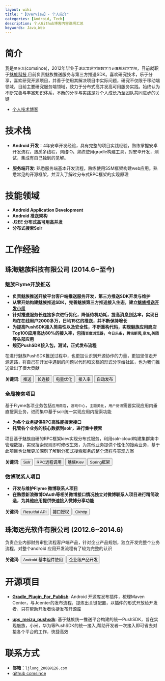```yaml
---
layout: wiki
title: "【Overview】- 个人简介"
categories: [Android, Tech]
description: 个人Github博客内容说明汇总
keywords: Java,Web
---
```


# 简介

我是`廖金龙`(comsince)，2012年毕业于`湖北文理学院数学与计算机科学学院`，目前就职于[魅族科技](http://www.meizu.com),目前负责魅族推送服务与第三方推送SDK。喜欢研究技术，乐于分享，喜欢研究开源项目，并善于使用其解决项目中实际问题，研究不仅限于移动端领域，目前主要研究服务端领域，致力于分布式高并发高可用服务实践。始终认为不断完善与丰富知识体系，不断的分享与实践是对个人成长乃至团队共同进步的关键  
* [个人技术博客](https://comsince.github.io)

# 技术栈
* __Android 开发__：4年安卓开发经验，具有完整的项目实践经验，熟练掌握安卓开发流程，熟悉多线程，网络IO。熟练使用gradle构建工具，对安卓开发，测试，集成有自己独到的见解。

* __服务端开发__: 熟悉服务端基本开发流程，熟练使用SSM框架构建web应用。熟悉常见的开源框架，并深入了解过分布式RPC框架的实现原理

# 技能领域

* __Android Application Development__
* __Android 推送架构__
* __J2EE 分布式高可用高并发__
* __分布式搜索Solr__


# 工作经验

## 珠海魅族科技有限公司 (2014.6~至今)
### 魅族Flyme开放推送
* __负责魅族推送开放平台客户端推送服务开发，第三方推送SDK开发与维护__
* __从零开始构建魅族推送SDK，完善魅族第三方推送接入生态，建立[魅族推送开发小组](https://github.com/MEIZUPUSH)__
* __针对推送服务长连接多次进行优化，降低待机功耗，提高消息到达率，实现日均在在线用户2000多万，日均15亿的推送，并不断保持增长__
* __为提高PushSDK接入简易性以及安全性，不断重构代码，实现魅族应用商店Top100应用高达80%的接入率，包括`百度浏览器`，`今日头条`，`腾讯新闻`,`京东`,`美团`等头部应用__
* __规范PushSDK接入包，测试，正式发布流程__

在进行魅族PushSDK推送过程中，也更加认识到开源协作的力量，更加坚信走开源道路，将自己在开发中遇到的问题以代码和文档的形式分享给社区，也为我们推送做出了很大贡献

**关键词:** <button class="btn btn-outline" type="button">推送</button> 
<button class="btn btn-outline" type="button">长连接</button>
<button class="btn btn-outline" type="button">电量优化</button>
<button class="btn btn-outline" type="button">接入率</button>
<button class="btn btn-outline" type="button">自动发布</button> 

### 全局搜索项目
基于Flyme各项业务包括`应用商店`，`游戏中心`，`主题美化`，`用户反馈`需要实现应用内垂直搜索业务，进而集中基于solr统一实现应用内搜索功能
* __为各个业务提供RPC高性能搜索接口__
* __托管各个业务的核心数据到solr，进行集中搜索__

项目基于魅族自研的RPC框架kiev实现分布式服务，利用solr-cloud构建集群集中管理数据，实现搜索规则即时修改生效，为其他业务提供个性化的搜索业务，基于此项目也让我更加深刻了解到[分布式搜索服务的整个流程与实现方案](https://comsince.github.io/wiki/2018-12-14-solr-06-enterprise-practice/)

**关键词:** 
<button class="btn btn-outline" type="button">Solr</button>
<button class="btn btn-outline" type="button">RPC远程调用</button>
<button class="btn btn-outline" type="button">魅族Kiev</button>
<button class="btn btn-outline" type="button">Spring框架</button>  

### 微博联系人项目
* __开发与维护Flyme 微博联系人项目__
* __在熟悉新浪微博OAuth等相关微博接口情况独立对微博联系人项目进行精简改造，为其他应用提供快速接入微博分享功能__

**关键词:** <button class="btn btn-outline" type="button">Resultful API</button>
<button class="btn btn-outline" type="button">接口授权</button> 
<button class="btn btn-outline" type="button">Okhttp</button>

## 珠海远光软件有限公司 (2012.6~2014.6)
负责企业内部财务审批流程客户端产品，针对企业产品规划，独立开发完整个业务流程，对整个android 应用开发流程有了较为完整的认识

**关键词:**
<button class="btn btn-outline" type="button">Android 基本组件使用</button>
<button class="btn btn-outline" type="button">企业级产品开发</button>

# 开源项目

* __[Gradle_Plugin_For_Publish](https://github.com/comsince/Gradle_Plugin_For_Publish)__: Android 开源库发布插件，梳理Maven Center，与Jcenter的发布流程，提炼出关键配置，以插件的形式开放给开发者，只在帮助开发者快捷发布开源库

* __[ups_meizu_pushsdk](https://github.com/comsince/ups_meizu_pushsdk)__: 基于魅族统一推送平台构建的统一PushSDK，旨在实现魅族，小米，华为等PushSDK的统一接入,帮助开发者一次接入即可省去对接各个平台的工作，快捷高效


# 联系方式

* __邮箱__：`ljlong_2008@126.com`
* [github comsince](https://github.com/comsince)